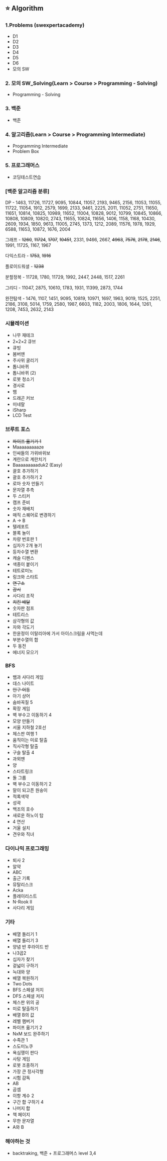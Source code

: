 ## :star: Algorithm

### 1.Problems (swexpertacademy)

  - D1
  - D2
  - D3
  - D4
  - D5
  - D6
  - 모의 SW



### 2.  모의 SW_Solving(Learn > Course > Programming - Solving)

- Programming - Solving



### 3. 백준

- 백준



### 4. 알고리즘(Learn > Course > Programming  Intermediate)

- Programming  Intermediate
- Problem Box



### 5. 프로그래머스

- 코딩테스트연습



### [백준 알고리즘 분류]

DP - 1463, 11726, 11727, 9095, 10844, 11057, 2193, 9465, 2156, 11053, 11055, 11722, 11054, 1912, 2579, 1699, 2133, 9461, 2225, 2011, 11052, 2751, 11650, 11651, 10814, 10825, 10989, 11652, 11004, 10828, 9012, 10799, 10845, 10866, 10808, 10809, 10820, 2743, 11655, 10824, 11656, 1406, 1158, 1168, 10430, 2609, 1934, 1850, 9613, 11005, 2745, 1373, 1212, 2089, 11576, 1978, 1929, 6588, 11653, 10872, 1676, 2004

그래프 - ~~1260~~, ~~11724~~, ~~1707~~, ~~10451~~, 2331, 9466, 2667, ~~4963~~, ~~7576~~, ~~2178~~, ~~2146~~, 1991, 11725, 1167, 1967

다익스트라 - ~~1753~~, ~~1916~~

플로이드워셜 - ~~1238~~

분할정복 - 11728, 1780, 11729, 1992, 2447, 2448, 1517, 2261

그리디 - 11047, 2875, 10610, 1783, 1931, 11399, 2873, 1744

완전탐색 - 1476, 1107, 1451, 9095, 10819, 10971, 1697, 1963, 9019, 1525, 2251, 2186, 3108, 5014, 1759, 2580, 1987, 6603, 1182, 2003, 1806, 1644, 1261, 1208, 7453, 2632, 2143


### 시뮬레이션

- 나무 재테크
- 2×2×2 큐브
- 큐빙
- 봄버맨
- 주사위 굴리기
- 톱니바퀴
- 톱니바퀴 (2)
- 로봇 청소기
- 경사로
- 뱀
- 드래곤 커브
- 미네랄
- iSharp
- LCD Test

### 브루트 포스

- ~~파이프 옮기기 1~~
- Maaaaaaaaaze
- 인싸들의 가위바위보
- 계란으로 계란치기
- Baaaaaaaaaduk2 (Easy)
- 괄호 추가하기
- 괄호 추가하기 2
- 로마 숫자 만들기
- 문자열 추측
- 두 스티커
- 캠프 준비
- 숫자 재배치
- 매직 스퀘어로 변경하기
- A → B
- 텔레포트
- 블록 놀이
- 차량 번호판 1
- 십자가 2개 놓기
- 등차수열 변환
- 캐슬 디펜스
- 색종이 붙이기
- 테트로미노
- 링크와 스타트
- ~~연구소~~
- ~~감시~~
- 사다리 조작
- ~~치킨 배달~~
- 숫자판 점프
- 테트리스
- 삼각형의 값
- 자와 각도기
- 한윤정이 이탈리아에 가서 아이스크림을 사먹는데
- 부분수열의 합
- 두 동전
- 에너지 모으기

### BFS

- 뱀과 사다리 게임
- 데스 나이트
- ~~인구 이동~~
- 아기 상어
- 숨바꼭질 5
- 확장 게임
- 벽 부수고 이동하기 4
- 모양 만들기
- 서울 지하철 2호선
- 체스판 여행 1
- 움직이는 미로 탈출
- 직사각형 탈출
- 구슬 탈출 4
- 과외맨
- 양
- 스타트링크
- 돌 그룹
- 벽 부수고 이동하기 2
- 말이 되고픈 원숭이
- 적록색약
- 성곽
- 백조의 호수
- 새로운 하노이 탑
- 4 연산
- 거울 설치
- 견우와 직녀

### 다이나믹 프로그래밍

- 퇴사 2
- 알약
- ABC
- 출근 기록
- 뮤탈리스크
- Acka
- 플레이리스트
- N-Rook II
- 사다리 게임

### 기타

- 배열 돌리기 1
- 배열 돌리기 3
- 양념 반 후라이드 반
- 나3곱2
- 십자가 찾기
- 겉넓이 구하기
- 늑대와 양
- 배열 복원하기
- Two Dots
- BFS 스페셜 저지
- DFS 스페셜 저지
- 체스판 위의 공
- 미로 탈출하기
- 배열 B의 값
- 레벨 햄버거
- 파이프 옮기기 2
- NxM 보드 완주하기
- 수족관 1
- 스도미노쿠
- 욕심쟁이 판다
- 사탕 게임
- 로봇 조종하기
- 가장 큰 정사각형
- 시험 감독
- AB
- 곱셈
- 이항 계수 2
- 구간 합 구하기 4
- 나머지 합
- 책 페이지
- 무한 문자열
- A와 B



### 해야하는 것

- backtraking, 백준 + 프로그래머스 level 3,4

